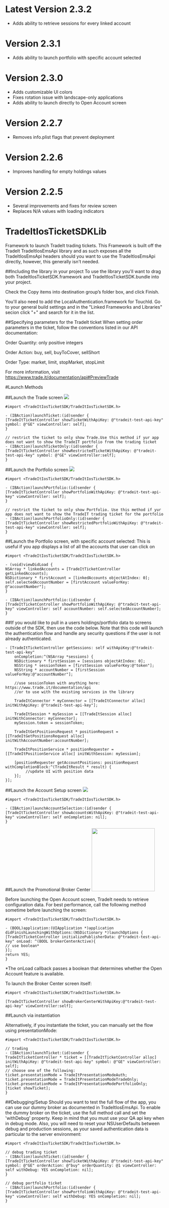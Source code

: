 # Latest Version 2.3.2

- Adds ability to retrieve sessions for every linked account

# Version 2.3.1

- Adds ability to launch portfolio with specific account selected

# Version 2.3.0

- Adds customizable UI colors
- Fixes rotation issue with landscape-only applications
- Adds ability to launch directly to Open Account screen

# Version 2.2.7

- Removes info.plist flags that prevent deployment

# Version 2.2.6

- Improves handling for empty holdings values

# Version 2.2.5

- Several improvements and fixes for review screen
- Replaces N/A values with loading indicators

# TradeItIosTicketSDKLib
Framework to launch TradeIt trading tickets. This Framework is built off the TradeIt TradeItIosEmsApi library and as such exposes all the TradeItIosEmsApi headers should you want to use the TradeItIosEmsApi directly, however, this generally isn't needed.

##Including the library in your project
To use the library you'll want to drag both TradeItIosTicketSDK.framework and TradeItIosTicketSDK.bundle into your project.

Check the Copy items into destination group’s folder box, and click Finish.

You'll also need to add the LocalAuthentication.framework for TouchId. Go to your general build settings and in the "Linked Frameworks and Libraries" secion click "+" and search for it in the list.

##Specifying parameters for the TradeIt ticket
When setting order parameters in the ticket, follow the conventions listed in our API documentation:

Order Quantity: only positive integers

Order Action: buy, sell, buyToCover, sellShort

Order Type: market, limit, stopMarket, stopLimit

For more information, visit https://www.trade.it/documentation/api#PreviewTrade

#Launch Methods

##Launch the Trade screen
<img src="https://www.trade.it/images/guide/trading-flow.png">

    #import <TradeItIosTicketSDK/TradeItIosTicketSDK.h>

    - (IBAction)launchTicket:(id)sender {
    [TradeItTicketController showTicketWithApiKey: @"tradeit-test-api-key" symbol: @"GE" viewController: self];
    }

    // restrict the ticket to only show Trade.Use this method if yur app does not want to show the TradeIT portfolio from the trading ticket
    - (IBAction)launchTicketOnly:(id)sender {
    [TradeItTicketController showRestrictedTicketWithApiKey: @"tradeit-test-api-key" symbol: @"GE" viewController:self];
    }

##Launch the Portfolio screen
<img src="https://www.trade.it/images/guide/portfolio-flow.png">

    #import <TradeItIosTicketSDK/TradeItIosTicketSDK.h>
    
    - (IBAction)launchPortfolio:(id)sender {
    [TradeItTicketController showPortfolioWithApiKey: @"tradeit-test-api-key" viewController: self];
    }

    // restrict the ticket to only show Portfolio. Use this method if yur app does not want to show the TradeIT trading ticket for the portfolio
    - (IBAction)launchPortfolioOnly:(id)sender {
    [TradeItTicketController showRestrictedPortfolioWithApiKey: @"tradeit-test-api-key" viewController: self];
    }

##Launch the Portfolio screen, with specific account selected: This is useful if you app displays a list of all the accounts that user can click on

    #import <TradeItIosTicketSDK/TradeItIosTicketSDK.h>
    
    - (void)viewDidLoad {
    NSArray * linkedAccounts = [TradeItTicketController getLinkedAccounts];
    NSDictionary * firstAccount = [linkedAccounts objectAtIndex: 0];
    self.selectedAccountNumber = [firstAccount valueForKey: @"accountNumber"];
    }

    - (IBAction)launchPortfolio:(id)sender {
    [TradeItTicketController showPortfolioWithApiKey: @"tradeit-test-api-key" viewController: self accountNumber: self.selectedAccountNumber];
    }
    
##If you would like to pull in a users holdings/portfolio data to screens outside of the SDK, then use the code below. Note that this code will launch the authentication flow and handle any security questions if the user is not already authenticated.

    - [TradeItTicketController getSessions: self withApiKey:@"tradeit-test-api-key"
        onCompletion:^(NSArray *sessions) {
        NSDictionary * firstSession = [sessions objectAtIndex: 0];
        NSString * sessionToken = [firstSession valueForKey:@"token"];
        NSString * accountNumber = [firstSession valueForKey:@"accountNumber"];
        
        //use sessionToken with anything here:  https://www.trade.it/documentation/api
        //or to use with the existing services in the library
        
        TradeItConnector * myConnector = [[TradeItConnector alloc] initWithApiKey: @"tradeit-test-api-key"];
        
        TradeItSession * mySession = [[TradeItSession alloc] initWithConnector: myConnector];
        mySession.token = sessionToken;
        
        TradeItGetPositionsRequest * positionRequest = [[TradeItGetPositionsRequest alloc] initWithAccountNumber:accountNumber];
        
        TradeItPositionService * positionRequester = [[TradeItPositionService alloc] initWithSession: mySession];
        
        [positionRequester getAccountPositions: positionRequest withCompletionBlock:^(TradeItResult * result) {
             //update UI with position data
        }]; 
    }];
    
##Launch the Account Setup screen
<img src="https://www.trade.it/images/guide/login flow.png">

    #import <TradeItIosTicketSDK/TradeItIosTicketSDK.h>
    
    - (IBAction)launchAccountSelection:(id)sender {
    [TradeItTicketController showAccountsWithApiKey: @"tradeit-test-api-key" viewController: self onCompletion: nil];
    }

##Launch the Promotional Broker Center
<img src="https://www.trade.it/images/guide/broker_center.jpg" width="200">

Before launching the Open Account screen, TradeIt needs to retrieve configuration data. For best performance, call the following method sometime before launching the screen:

    #import <TradeItIosTicketSDK/TradeItIosTicketSDK.h>
    
    - (BOOL)application:(UIApplication *)application didFinishLaunchingWithOptions:(NSDictionary *)launchOptions {
    [TradeItTicketController initializePublisherData: @"tradeit-test-api-key" onLoad: ^(BOOL brokerCenterActive){
    // use boolean*
    }];
    return YES;
    }

*The onLoad callback passes a boolean that determines whether the Open Account feature is available.

To launch the Broker Center screen itself:

    #import <TradeItIosTicketSDK/TradeItIosTicketSDK.h>
    
    [TradeItTicketController showBrokerCenterWithApiKey:@"tradeit-test-api-key" viewController:self];

##Launch via instantiation

Alternatively, if you instantiate the ticket, you can manually set the flow using presentationMode:

    #import <TradeItIosTicketSDK/TradeItIosTicketSDK.h>
    
    // trading
    - (IBAction)launchTicket:(id)sender {
    TradeItTicketController * ticket = [[TradeItTicketController alloc] initWithApiKey: @"tradeit-test-api-key" symbol: @"GE" viewController: self];
    // choose one of the following:
    ticket.presentationMode = TradeItPresentationModeAuth;
    ticket.presentationMode = TradeItPresentationModeTradeOnly;
    ticket.presentationMode = TradeItPresentationModePortfolioOnly;
    [ticket showTicket];
    }

##Debugging/Setup
Should you want to test the full flow of the app, you can use our dummy broker as documented in TradeItIosEmsApi. To enable the dummy broker on the ticket, use the full method call and set the 'withDebug' property. Keep in mind that you must use your QA api key when in debug mode. Also, you will need to reset your NSUserDefaults between debug and production sessions, as your saved authentication data is particular to the server environment:

    #import <TradeItIosTicketSDK/TradeItIosTicketSDK.h>
    
    // debug trading ticket
    - (IBAction)launchTicket:(id)sender {
    [TradeItTicketController showTicketWithApiKey: @"tradeit-test-api-key" symbol: @"GE" orderAction: @"buy" orderQuantity: @1 viewController: self withDebug: YES onCompletion: nil];
    }
    
    // debug portfolio ticket
    - (IBAction)launchPortfolio:(id)sender {
    [TradeItTicketController showPortfolioWithApiKey: @"tradeit-test-api-key" viewController: self withDebug: YES onCompletion: nil];
    }
